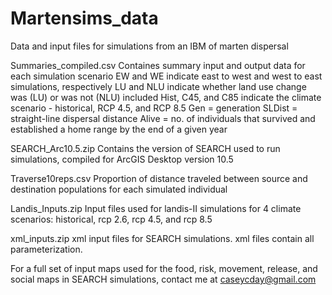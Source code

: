# Martensims_data
Data and input files for simulations from an IBM of marten dispersal


Summaries_compiled.csv
  Containes summary input and output data for each simulation scenario
  EW and WE indicate east to west and west to east simulations, respectively
  LU and NLU indicate whether land use change was (LU) or was not (NLU) included
  Hist, C45, and C85 indicate the climate scenario - historical, RCP 4.5, and RCP 8.5
  Gen = generation
  SLDist = straight-line dispersal distance
  Alive = no. of individuals that survived and established a home range by the end of a given year

SEARCH_Arc10.5.zip
  Contains the version of SEARCH used to run simulations, compiled for ArcGIS Desktop version 10.5

Traverse10reps.csv
  Proportion of distance traveled between source and destination populations for each simulated individual

Landis_Inputs.zip
  Input files used for landis-II simulations for 4 climate scenarios: historical, rcp 2.6, rcp 4.5, and rcp 8.5

xml_inputs.zip
  xml input files for SEARCH simulations. xml files contain all parameterization.

For a full set of input maps used for the food, risk, movement, release, and social maps in SEARCH simulations, contact me at caseycday@gmail.com
